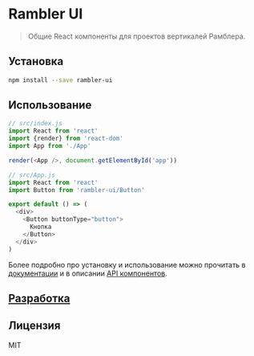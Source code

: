 # Rambler UI

> Общие React компоненты для проектов вертикалей Рамблера.

## Установка

```sh
npm install --save rambler-ui
```

## Использование

```js
// src/index.js
import React from 'react'
import {render} from 'react-dom'
import App from './App'

render(<App />, document.getElementById('app'))

// src/App.js
import React from 'react'
import Button from 'rambler-ui/Button'

export default () => (
  <div>
    <Button buttonType="button">
      Кнопка
    </Button>
  </div>
)
```

Более подробно про установку и использование можно прочитать в [документации](https://ui-kit.rambler.ru/#/usage/install) и в описании [API компонентов](https://ui-kit.rambler.ru/#/components/Avatar).

## [Разработка](https://ui-kit.rambler.ru/#/usage/contribute)

## Лицензия

MIT
